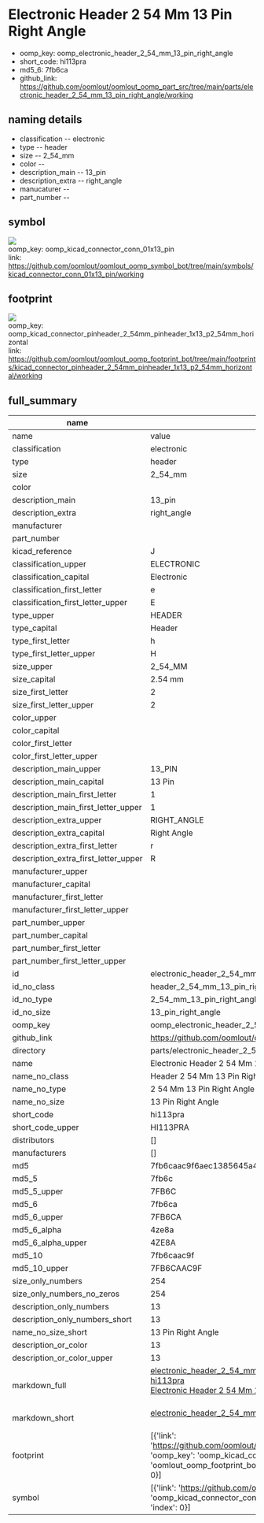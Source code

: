 # Electronic Header 2 54 Mm 13 Pin Right Angle

  
* oomp_key: oomp_electronic_header_2_54_mm_13_pin_right_angle 
* short_code: hi113pra
* md5_6: 7fb6ca  
* github_link: https://github.com/oomlout/oomlout_oomp_part_src/tree/main/parts/electronic_header_2_54_mm_13_pin_right_angle/working  
## naming details
* classification -- electronic
* type -- header
* size -- 2_54_mm
* color -- 
* description_main -- 13_pin
* description_extra -- right_angle
* manucaturer -- 
* part_number -- 



## symbol

![](symbol/{index}/working/working_600.png)  
oomp_key: oomp_kicad_connector_conn_01x13_pin  
link: https://github.com/oomlout/oomlout_oomp_symbol_bot/tree/main/symbols/kicad_connector_conn_01x13_pin/working  

## footprint

![](footprint/{index}/working/working_600.png)  
oomp_key: oomp_kicad_connector_pinheader_2_54mm_pinheader_1x13_p2_54mm_horizontal  
link: https://github.com/oomlout/oomlout_oomp_footprint_bot/tree/main/footprints/kicad_connector_pinheader_2_54mm_pinheader_1x13_p2_54mm_horizontal/working  

## full_summary
| name | value | 
| --- | --- | 
| name | value | 
| classification | electronic | 
| type | header | 
| size | 2_54_mm | 
| color |  | 
| description_main | 13_pin | 
| description_extra | right_angle | 
| manufacturer |  | 
| part_number |  | 
| kicad_reference | J | 
| classification_upper | ELECTRONIC | 
| classification_capital | Electronic | 
| classification_first_letter | e | 
| classification_first_letter_upper | E | 
| type_upper | HEADER | 
| type_capital | Header | 
| type_first_letter | h | 
| type_first_letter_upper | H | 
| size_upper | 2_54_MM | 
| size_capital | 2.54 mm | 
| size_first_letter | 2 | 
| size_first_letter_upper | 2 | 
| color_upper |  | 
| color_capital |  | 
| color_first_letter |  | 
| color_first_letter_upper |  | 
| description_main_upper | 13_PIN | 
| description_main_capital | 13 Pin | 
| description_main_first_letter | 1 | 
| description_main_first_letter_upper | 1 | 
| description_extra_upper | RIGHT_ANGLE | 
| description_extra_capital | Right Angle | 
| description_extra_first_letter | r | 
| description_extra_first_letter_upper | R | 
| manufacturer_upper |  | 
| manufacturer_capital |  | 
| manufacturer_first_letter |  | 
| manufacturer_first_letter_upper |  | 
| part_number_upper |  | 
| part_number_capital |  | 
| part_number_first_letter |  | 
| part_number_first_letter_upper |  | 
| id | electronic_header_2_54_mm_13_pin_right_angle | 
| id_no_class | header_2_54_mm_13_pin_right_angle | 
| id_no_type | 2_54_mm_13_pin_right_angle | 
| id_no_size | 13_pin_right_angle | 
| oomp_key | oomp_electronic_header_2_54_mm_13_pin_right_angle | 
| github_link | https://github.com/oomlout/oomlout_oomp_part_src/tree/main/parts/electronic_header_2_54_mm_13_pin_right_angle/working | 
| directory | parts/electronic_header_2_54_mm_13_pin_right_angle | 
| name | Electronic Header 2 54 Mm 13 Pin Right Angle | 
| name_no_class | Header 2 54 Mm 13 Pin Right Angle | 
| name_no_type | 2 54 Mm 13 Pin Right Angle | 
| name_no_size | 13 Pin Right Angle | 
| short_code | hi113pra | 
| short_code_upper | HI113PRA | 
| distributors | [] | 
| manufacturers | [] | 
| md5 | 7fb6caac9f6aec1385645a47dac41283 | 
| md5_5 | 7fb6c | 
| md5_5_upper | 7FB6C | 
| md5_6 | 7fb6ca | 
| md5_6_upper | 7FB6CA | 
| md5_6_alpha | 4ze8a | 
| md5_6_alpha_upper | 4ZE8A | 
| md5_10 | 7fb6caac9f | 
| md5_10_upper | 7FB6CAAC9F | 
| size_only_numbers | 254 | 
| size_only_numbers_no_zeros | 254 | 
| description_only_numbers | 13 | 
| description_only_numbers_short | 13 | 
| name_no_size_short | 13 Pin Right Angle | 
| description_or_color | 13 | 
| description_or_color_upper | 13 | 
| markdown_full | [electronic_header_2_54_mm_13_pin_right_angle](https://github.com/oomlout/oomlout_oomp_part_src/tree/main/parts/electronic_header_2_54_mm_13_pin_right_angle/working)<br>[hi113pra](https://github.com/oomlout/oomlout_oomp_part_src/tree/main/parts/electronic_header_2_54_mm_13_pin_right_angle/working)<br>[Electronic Header 2 54 Mm 13 Pin Right Angle](https://github.com/oomlout/oomlout_oomp_part_src/tree/main/parts/electronic_header_2_54_mm_13_pin_right_angle/working)<br><br> | 
| markdown_short | [electronic_header_2_54_mm_13_pin_right_angle](https://github.com/oomlout/oomlout_oomp_part_src/tree/main/parts/electronic_header_2_54_mm_13_pin_right_angle/working)<br><br> | 
| footprint | [{'link': 'https://github.com/oomlout/oomlout_oomp_footprint_bot/tree/main/foootprntss/kicad_connector_pinheader_2_54mm_pinheader_1x13_p2_54mm_horizontal', 'oomp_key': 'oomp_kicad_connector_pinheader_2_54mm_pinheader_1x13_p2_54mm_horizontal', 'directory': 'oomlout_oomp_footprint_bot/footprints/kicad_connector_pinheader_2_54mm_pinheader_1x13_p2_54mm_horizontal//working/working.kicad_mod', 'index': 0}] | 
| symbol | [{'link': 'https://github.com/oomlout/oomlout_oomp_symbol_bot/tree/main/symbols/kicad_connector_conn_01x13_pin', 'oomp_key': 'oomp_kicad_connector_conn_01x13_pin', 'directory': 'oomlout_oomp_symbol_bot/symbols/kicad_connector_conn_01x13_pin//working/working.kicad_sym', 'index': 0}] | 
